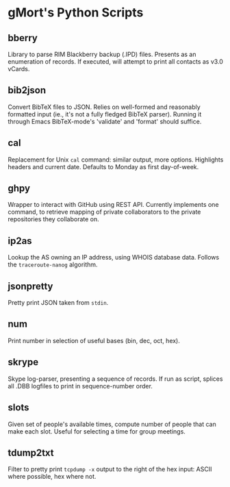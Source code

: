 gMort's Python Scripts
=====================


bberry
------

Library to parse RIM Blackberry backup (.IPD) files.  Presents as an
enumeration of records.  If executed, will attempt to print all
contacts as v3.0 vCards.


bib2json
--------

Convert BibTeX files to JSON.  Relies on well-formed and
reasonably formatted input (ie., it's not a fully fledged BibTeX
parser).  Running it through Emacs BibTeX-mode's 'validate' and
'format' should suffice.


cal
---

Replacement for Unix `cal` command: similar output, more options.
Highlights headers and current date.  Defaults to Monday as first
day-of-week.


ghpy
----

Wrapper to interact with GitHub using REST API.  Currently implements
one command, to retrieve mapping of private collaborators to the
private repositories they collaborate on.


ip2as
-----

Lookup the AS owning an IP address, using WHOIS database data.
Follows the `traceroute-nanog` algorithm.


jsonpretty
----------

Pretty print JSON taken from `stdin`.


num
---

Print number in selection of useful bases (bin, dec, oct, hex).


skrype
------

Skype log-parser, presenting a sequence of records.  If run as script,
splices all .DBB logfiles to print in sequence-number order.


slots
-----

Given set of people's available times, compute number of people that can make
each slot.  Useful for selecting a time for group meetings.


tdump2txt
--------- 

Filter to pretty print `tcpdump -x` output to the right of the hex
input: ASCII where possible, hex where not.
